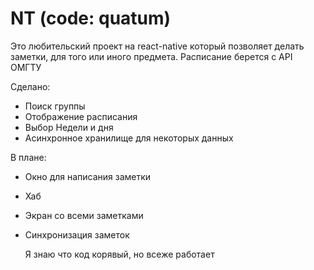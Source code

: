# NT (code: quatum)
Это любительский проект на react-native который позволяет делать заметки, для того или иного предмета.
Расписание берется с API ОМГТУ

Сделано:
- Поиск группы
- Отображение расписания
- Выбор Недели и дня
- Асинхронное хранилище для некоторых данных

В плане:
- Окно для написания заметки
- Хаб
- Экран со всеми заметками
- Синхронизация заметок



  Я знаю что код корявый, но всеже работает
